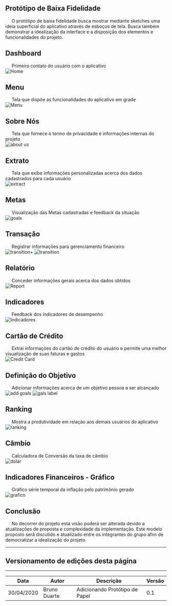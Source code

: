 ## Protótipo de Baixa Fidelidade
&nbsp;&nbsp;&nbsp;&nbsp;&nbsp;O protótipo de baixa fidelidade busca mostrar mediante sketches uma ideia superficial do aplicativo através de esboços de tela. Busca também demonstrar a idealização da interface e a disposição dos elementos e funcionalidades do projeto.<br>


## Dashboard
&nbsp;&nbsp;&nbsp;&nbsp;&nbsp;Primeiro contato do usuário com o aplicativo<br>
![Home](../images/prototipo_papel/home.jpg)

## Menu
&nbsp;&nbsp;&nbsp;&nbsp;&nbsp;Tela que dispõe as funcionalidades do aplicativo em grade<br>
![Menu](../images/prototipo_papel/menu.jpg)

## Sobre Nós
&nbsp;&nbsp;&nbsp;&nbsp;&nbsp;Tela que fornece o termo de privacidade e informações internas do projeto<br>
![about us](../images/prototipo_papel/sobre.jpg)

## Extrato
&nbsp;&nbsp;&nbsp;&nbsp;&nbsp;Tela que exibe informações personalizadas acerca dos dados cadastrados para cada usuário<br>
![extract](../images/prototipo_papel/extrato.jpg)

## Metas
&nbsp;&nbsp;&nbsp;&nbsp;&nbsp;Visualização das Metas cadastradas e feedback da situação<br>
![goals](../images/prototipo_papel/goals.jpg)

## Transação
&nbsp;&nbsp;&nbsp;&nbsp;&nbsp;Registrar informações para gerenciamento financeiro<br>
![transition+](../images/prototipo_papel/transacao_add.jpg)
![transition](../images/prototipo_papel/transacao_campos.jpg)


## Relatório
&nbsp;&nbsp;&nbsp;&nbsp;&nbsp;Conceder informações gerais acerca dos dados obtidos<br>
![Report](../images/prototipo_papel/relatorio.jpg)

## Indicadores
&nbsp;&nbsp;&nbsp;&nbsp;&nbsp;Feedback dos indicadores de desempenho<br>
![Indicadores](../images/prototipo_papel/indicadores.jpg)

## Cartão de Crédito
&nbsp;&nbsp;&nbsp;&nbsp;&nbsp;Extrai informações do cartão de crédito do usuário e permite uma melhor visualização de suas faturas e gastos<br>
![Credit Card](../images/prototipo_papel/card.jpg)

## Definição do Objetivo
&nbsp;&nbsp;&nbsp;&nbsp;&nbsp;Adicionar informações acerca de um objetivo pessoa a ser alcançado<br>
![add goals](../images/prototipo_papel/add_goals_mais.jpg)
![gals label](../images/prototipo_papel/add_goals_list.jpg)

## Ranking 
&nbsp;&nbsp;&nbsp;&nbsp;&nbsp;Mostra a produtividade em relação aos demais usuários do aplicativo<br>
![ranking](../images/prototipo_papel/ranking.jpg)

## Câmbio
&nbsp;&nbsp;&nbsp;&nbsp;&nbsp;Calculadora de Conversão da taxa de câmbio<br>
![dolar](../images/prototipo_papel/cambio.jpg)


## Indicadores Financeiros - Gráfico
&nbsp;&nbsp;&nbsp;&nbsp;&nbsp;Gráfico série temporal da inflação pelo patrimônio gerado<br>
![grafico](../images/prototipo_papel/indicadores_grafico.jpg)

## Conclusão 
&nbsp;&nbsp;&nbsp;&nbsp;&nbsp;No decorrer do projeto esta visão poderá ser alterada devido a atualizações de proposta e complexidade da implementação. Este modelo proposto será discutido e atualizado entre os integrantes do grupo afim de democratizar a idealização do projeto.

***
## Versionamento de edições desta página
***

| Data | Autor | Descrição | Versão |
|------|-------|-----------|--------|
|30/04/2020| Bruno Duarte| Adicionando Protótipo de Papel| 0.1|

